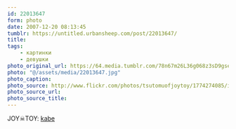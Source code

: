 ```yaml
---
id: 22013647
form: photo
date: 2007-12-20 08:13:45
tumblr: https://untitled.urbansheep.com/post/22013647/
title:
tags:
    - картинки
    - девушки
photo_original_url: https://64.media.tumblr.com/78n67m26L36g068z3sD9gsed_500.jpg
photo: "@/assets/media/22013647.jpg"
photo_caption:
photo_source: http://www.flickr.com/photos/tsutomuofjoytoy/1774274085/in/set-72157600061212194/
photo_source_url:
photo_source_title:
---
```


<p>JOY☠TOY: <a href="http://www.flickr.com/photos/tsutomuofjoytoy/1774274085/in/set-72157600061212194/">kabe</a></p>
